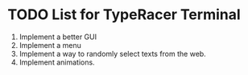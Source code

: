 # TODO List for TypeRacer Terminal
1. Implement a better GUI
2. Implement a menu
3. Implement a way to randomly select texts from the web.
4. Implement animations.
